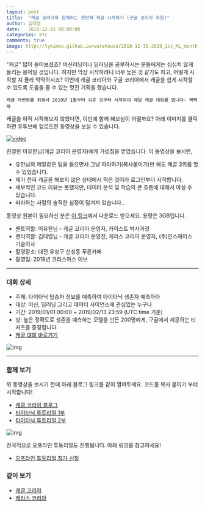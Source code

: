 ```yaml
---
layout: post
title:  "캐글 코리아와 함께하는 첫번째 캐글 시작하기 (구글 코리아 후원)"
author: 김태영
date:   2019-12-31 00:00:00
categories: etc
comments: true
image: http://tykimos.github.io/warehouse/2018-12-31-2019_1st_ML_month_with_KaKR_title.png
---
```


"캐글" 많이 들어보셨죠? 머신러닝이나 딥러닝을 공부하시는 분들에게는 심심치 않게 들리는 용어일 것입니다. 하지만 막상 시작하려니 너무 늦은 것 같기도 하고, 어떻게 시작할 지 몰라 막막하시죠? 이번에 캐글 코리아와 구글 코리아에서 캐글을 쉽게 시작할 수 있도록 도움을 줄 수 있는 멋진 기획을 했습니다. 

    캐글 저변화를 위해서 2019년 1월부터 쉬운 것부터 시작하여 매달 캐글 대회를 엽니다~ 짝짝짝

캐글을 아직 시작해보지 않았다면, 이번에 함께 해보심이 어떨까요? 아래 이미지를 클릭하면 유투브에 업로드한 동영상을 보실 수 있습니다. 

[![video](http://tykimos.github.io/warehouse/2018-12-31-2019_1st_ML_month_with_KaKR_title.png)](https://www.youtube.com/watch?v=Eh2hfygb5OE)

친절한 이유한님(캐글 코리아 운영자)에게 가르침을 받았습니다. 이 동영상을 보시면,

* 유한님의 깨알같은 팁을 들으면서 그냥 따라하기(복사붙이기)만 해도 캐글 3위를 할 수 있었습니다.
* 제가 전혀 캐글을 해보지 않은 상태에서 찍은 것이라 로그인부터 시작합니다. 
* 세부적인 코드 리뷰는 못했지만, 데이터 분석 및 학습의 큰 흐름에 대해서 아실 수 있습니다. 
* 따라하는 사람의 솔직한 심정이 담겨져 있습니다..

동영상 원본이 필요하신 분은 [이 링크](https://drive.google.com/open?id=1gJc2RznScdslC3VlV8kl1mNx6p7JT2vB)에서 다운로드 받으세요. 용량은 3GB입니다. 

* 멘토역할: 이유한님 - 캐글 코리아 운영자, 카이스트 박사과정
* 멘티역할: 김태영님 - 캐글 코리아 운영진, 케라스 코리아 운영자, (주)인스페이스 기술이사
* 촬영장소: 대전 유성구 신성동 푸른카페
* 촬영일: 2018년 크리스마스 이브

---
### 대회 상세

* 주제: 타이타닉 탑승자 정보를 예측하여 타이타닉 생존자 예측하라
* 대상: 머신, 딥러닝 그리고 데이터 사이언스에 관심있는 누구나
* 기간: 2019/01/01 00:00 ~ 2019/02/13 23:59 (UTC time 기준)
* 상: 높은 정확도로 생존을 예측하는 모델을 만든 200명에게, 구글에서 제공하는 티셔츠를 증정합니다.
* [캐글 대회 바로가기](https://www.kaggle.com/c/2019-1st-ml-month-with-kakr)

![img](http://tykimos.github.io/warehouse/2018-12-31-2019_1st_ML_month_with_KaKR_1.png)

---
### 함께 보기

위 동영상을 보시기 전에 아래 블로그 링크를 같이 열어두세요. 코드를 복사 붙이기 부터 시작합니다!

* [캐클 코리아 블로그](http://kaggle-kr.tistory.com)
* [타이타닉 튜토리얼 1부](http://kaggle-kr.tistory.com/17?category=821486)
* [타이타닉 튜토리얼 2부](http://kaggle-kr.tistory.com/18?category=821486)

![img](http://tykimos.github.io/warehouse/2018-12-31-2019_1st_ML_month_with_KaKR_2.png)

전국적으로 오프라인 튜토리얼도 진행됩니다. 아래 링크를 참고하세요!

* [오프라인 튜토리얼 참가 신청](https://docs.google.com/forms/d/e/1FAIpQLScO5MXECnvMlEpSvXLuYuuoq1i8J5PM6cmFaMfPKcvfk_96qw/viewform)

### 같이 보기

* [캐글 코리아](https://www.facebook.com/groups/KaggleKoreaOpenGroup/)
* [케라스 코리아](https://www.facebook.com/groups/KerasKorea/)
